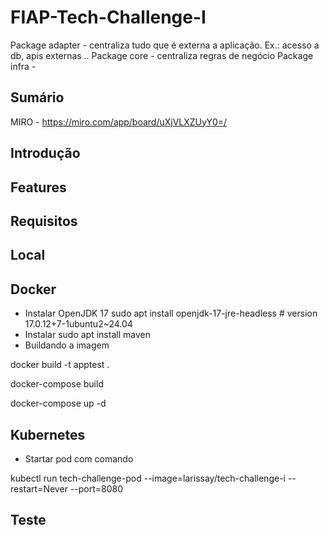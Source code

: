 # FIAP-Tech-Challenge-I

Package adapter - centraliza tudo que é externa a aplicação. Ex.: acesso a db, apis externas ..
Package core - centraliza regras de negócio
Package infra - 



## Sumário 
MIRO - https://miro.com/app/board/uXjVLXZUyY0=/

## Introdução 
## Features
## Requisitos
## Local
## Docker
- Instalar OpenJDK 17
sudo apt install openjdk-17-jre-headless  # version 17.0.12+7-1ubuntu2~24.04
- Instalar
sudo apt install maven
- Buildando a imagem

docker build -t apptest .

docker-compose build  

docker-compose up -d

## Kubernetes
- Startar pod com comando
  
kubectl run tech-challenge-pod --image=larissay/tech-challenge-i --restart=Never --port=8080

## Teste
